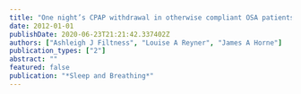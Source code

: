 ```yaml
---
title: "One night’s CPAP withdrawal in otherwise compliant OSA patients: marked driving impairment but good awareness of increased sleepiness"
date: 2012-01-01
publishDate: 2020-06-23T21:21:42.337402Z
authors: ["Ashleigh J Filtness", "Louise A Reyner", "James A Horne"]
publication_types: ["2"]
abstract: ""
featured: false
publication: "*Sleep and Breathing*"
---
```


